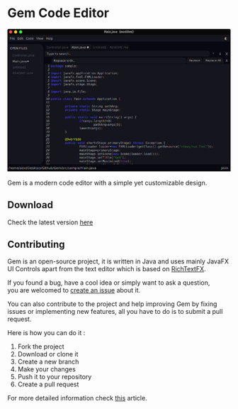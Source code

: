 # Gem Code Editor
<p align="center">
    <img src="resources/gems1.png" alt="">
</p>
Gem is a modern code editor with a simple yet customizable design.  

## Download
Check the latest version [here]()

## Contributing
Gem is an open-source project, it is written in Java and uses mainly JavaFX UI Controls
apart from the text editor which is based on [RichTextFX](https://github.com/FXMisc/RichTextFX). 

If you found a bug, have a cool idea or simply want to ask a question,  
you are welcomed to [create an issue](https://github.com/adxl/Gem/issues) about it.

You can also contribute to the project and help improving Gem by fixing issues or 
implementing new features, all you have to do is to submit a pull request.
 
Here is how you can do it :  
1. Fork the project  
2. Download or clone it 
3. Create a new branch  
4. Make your changes  
5. Push it to your repository  
6. Create a pull request  

For more detailed information check [this](https://opensource.com/article/19/7/create-pull-request-github) article.







